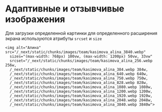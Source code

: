 # Адаптивные и отзывчивые изображения
Для загрузки определенной картинки для определенного расширения экрана используются атрибуты `srcset` и `size`
```
<img alt="Алина" src="/_next/static/chunks/images/team/kasimova_alina_3840.webp" 
  sizes="(max-width: 768px) 100vw, (max-width: 1200px) 50vw, 33vw" 
  srcset="/_next/static/chunks/images/team/kasimova_alina_256.webp 256w, 
  /_next/static/chunks/images/team/kasimova_alina_384.webp 384w, 
  /_next/static/chunks/images/team/kasimova_alina_640.webp 640w, 
  /_next/static/chunks/images/team/kasimova_alina_750.webp 750w, 
  /_next/static/chunks/images/team/kasimova_alina_828.webp 828w, 
  /_next/static/chunks/images/team/kasimova_alina_1080.webp 1080w, 
  /_next/static/chunks/images/team/kasimova_alina_1200.webp 1200w, 
  /_next/static/chunks/images/team/kasimova_alina_1920.webp 1920w, 
  /_next/static/chunks/images/team/kasimova_alina_2048.webp 2048w,
  /_next/static/chunks/images/team/kasimova_alina_3840.webp 3840w">
```
